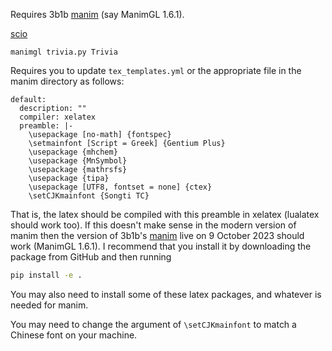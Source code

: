 Requires 3b1b [manim](https://github.com/3b1b/manim/tree/master) (say ManimGL 1.6.1).

[scio](https://quizlet.com/jack_deserrano/folders/scio/sets)

```
manimgl trivia.py Trivia
```

Requires you to update `tex_templates.yml` or the appropriate file in the manim directory as follows:
```
default:
  description: ""
  compiler: xelatex
  preamble: |-
    \usepackage [no-math] {fontspec}
    \setmainfont [Script = Greek] {Gentium Plus} 
    \usepackage {mhchem}
    \usepackage {MnSymbol}  
    \usepackage {mathrsfs} 
    \usepackage {tipa} 
    \usepackage [UTF8, fontset = none] {ctex}
    \setCJKmainfont {Songti TC}
```
That is, the latex should be compiled with this preamble in xelatex (lualatex should work too). 
If this doesn't make sense in the modern version of manim then the version of 3b1b's [manim](https://github.com/3b1b/manim/tree/master) live on 9 October 2023 should work (ManimGL 1.6.1). I recommend that you install it by downloading the package from GitHub and then running
```bash
pip install -e .
```

You may also need to install some of these latex packages, and whatever is needed for manim.

You may need to change the argument of `\setCJKmainfont` to match a Chinese font on your machine.
